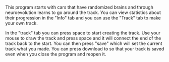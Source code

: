 This program starts with cars that have randomized brains and through neuroevolution learns to go around the track. You can view statistics about their progression in the "Info" tab and you can use the "Track" tab to make your own track.

In the "track" tab you can press space to start creating the track. Use your mouse to draw the track and press space and it will connect the end of the track back to the start. You can then press "save" which will set the current track what you made. You can press download to so that your track is saved even when you close the program and reopen it.